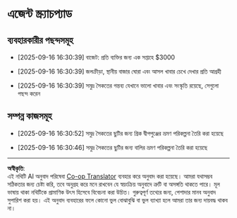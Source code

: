 <!--
CO_OP_TRANSLATOR_METADATA:
{
  "original_hash": "9e2a4a04b4686b008a7e06f916884e58",
  "translation_date": "2025-09-18T16:28:28+00:00",
  "source_file": "12-context-engineering/code_samples/vacation_agent_scratchpad.md",
  "language_code": "bn"
}
-->
# এজেন্ট স্ক্র্যাচপ্যাড

## ব্যবহারকারীর পছন্দসমূহ

- [2025-09-16 16:30:39] বাজেট: প্রতি ব্যক্তির জন্য এক সপ্তাহে $3000

- [2025-09-16 16:30:39] জলক্রীড়া, স্থানীয় বাজার ঘোরা এবং আসল খাবার চেখে দেখার প্রতি আগ্রহী

- [2025-09-16 16:30:39] সমুদ্র সৈকতের গন্তব্য যেখানে ভালো খাবার এবং সংস্কৃতি রয়েছে, সেগুলো পছন্দ করেন

## সম্পন্ন কাজসমূহ

- [2025-09-16 16:30:52] সমুদ্র সৈকতের ছুটির জন্য গ্রিক দ্বীপপুঞ্জের ভ্রমণ পরিকল্পনা তৈরি করা হয়েছে

- [2025-09-16 16:30:46] সমুদ্র সৈকতের ছুটির জন্য বালির ভ্রমণ পরিকল্পনা তৈরি করা হয়েছে

---

**অস্বীকৃতি**:  
এই নথিটি AI অনুবাদ পরিষেবা [Co-op Translator](https://github.com/Azure/co-op-translator) ব্যবহার করে অনুবাদ করা হয়েছে। আমরা যথাসম্ভব সঠিকতার জন্য চেষ্টা করি, তবে অনুগ্রহ করে মনে রাখবেন যে স্বয়ংক্রিয় অনুবাদে ত্রুটি বা অসঙ্গতি থাকতে পারে। মূল ভাষায় থাকা নথিটিকে প্রামাণিক উৎস হিসেবে বিবেচনা করা উচিত। গুরুত্বপূর্ণ তথ্যের জন্য, পেশাদার মানব অনুবাদ সুপারিশ করা হয়। এই অনুবাদ ব্যবহারের ফলে কোনো ভুল বোঝাবুঝি বা ভুল ব্যাখ্যা হলে আমরা তার জন্য দায়বদ্ধ থাকব না।